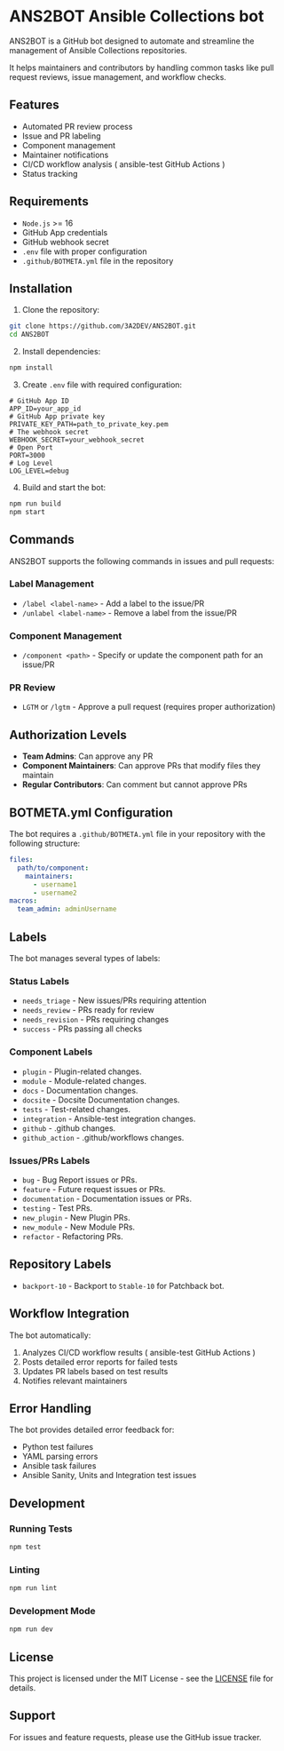 # ANS2BOT Ansible Collections bot

ANS2BOT is a GitHub bot designed to automate and streamline the management of Ansible Collections repositories. 

It helps maintainers and contributors by handling common tasks like pull request reviews, issue management, and workflow checks.

## Features

- Automated PR review process
- Issue and PR labeling
- Component management
- Maintainer notifications
- CI/CD workflow analysis ( ansible-test GitHub Actions )
- Status tracking

## Requirements

- `Node.js` >= 16
- GitHub App credentials
- GitHub webhook secret
- `.env` file with proper configuration
- `.github/BOTMETA.yml` file in the repository

## Installation

1. Clone the repository:
```bash
git clone https://github.com/3A2DEV/ANS2BOT.git
cd ANS2BOT
```

2. Install dependencies:
```bash
npm install
```

3. Create `.env` file with required configuration:
```env
# GitHub App ID
APP_ID=your_app_id
# GitHub App private key
PRIVATE_KEY_PATH=path_to_private_key.pem
# The webhook secret
WEBHOOK_SECRET=your_webhook_secret
# Open Port
PORT=3000
# Log Level
LOG_LEVEL=debug
```

4. Build and start the bot:
```bash
npm run build
npm start
```

## Commands

ANS2BOT supports the following commands in issues and pull requests:

### Label Management
- `/label <label-name>` - Add a label to the issue/PR
- `/unlabel <label-name>` - Remove a label from the issue/PR

### Component Management
- `/component <path>` - Specify or update the component path for an issue/PR

### PR Review
- `LGTM` or `/lgtm` - Approve a pull request (requires proper authorization)

## Authorization Levels

- **Team Admins**: Can approve any PR
- **Component Maintainers**: Can approve PRs that modify files they maintain
- **Regular Contributors**: Can comment but cannot approve PRs

## BOTMETA.yml Configuration

The bot requires a `.github/BOTMETA.yml` file in your repository with the following structure:

```yaml
files:
  path/to/component:
    maintainers: 
      - username1
      - username2
macros:
  team_admin: adminUsername
```

## Labels

The bot manages several types of labels:

### Status Labels
- `needs_triage` - New issues/PRs requiring attention
- `needs_review` - PRs ready for review
- `needs_revision` - PRs requiring changes
- `success` - PRs passing all checks

### Component Labels
- `plugin` - Plugin-related changes.
- `module` - Module-related changes.
- `docs` - Documentation changes.
- `docsite` - Docsite Documentation changes.
- `tests` - Test-related changes.
- `integration` - Ansible-test integration changes.
- `github` - .github changes.
- `github_action` - .github/workflows changes.

### Issues/PRs Labels
- `bug` - Bug Report issues or PRs.
- `feature` - Future request issues or PRs.
- `documentation` - Documentation issues or PRs.
- `testing` - Test PRs.
- `new_plugin` - New Plugin PRs.
- `new_module` - New Module PRs.
- `refactor` - Refactoring PRs.


## Repository Labels
- `backport-10` - Backport to `Stable-10` for Patchback bot.

## Workflow Integration

The bot automatically:
1. Analyzes CI/CD workflow results ( ansible-test GitHub Actions )
2. Posts detailed error reports for failed tests
3. Updates PR labels based on test results
4. Notifies relevant maintainers

## Error Handling

The bot provides detailed error feedback for:
- Python test failures
- YAML parsing errors
- Ansible task failures
- Ansible Sanity, Units and Integration test issues

## Development

### Running Tests
```bash
npm test
```

### Linting
```bash
npm run lint
```

### Development Mode
```bash
npm run dev
```

## License

This project is licensed under the MIT License - see the [LICENSE](LICENSE) file for details.

## Support

For issues and feature requests, please use the GitHub issue tracker.
